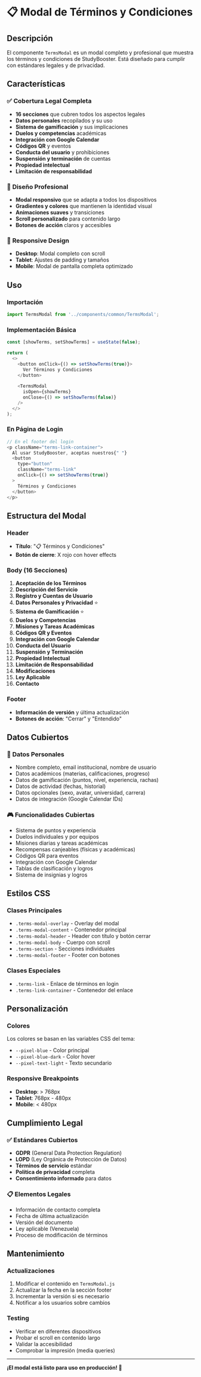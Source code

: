 # 📋 Modal de Términos y Condiciones

## Descripción

El componente `TermsModal` es un modal completo y profesional que muestra los términos y condiciones de StudyBooster. Está diseñado para cumplir con estándares legales y de privacidad.

## Características

### ✅ **Cobertura Legal Completa**
- **16 secciones** que cubren todos los aspectos legales
- **Datos personales** recopilados y su uso
- **Sistema de gamificación** y sus implicaciones
- **Duelos y competencias** académicas
- **Integración con Google Calendar**
- **Códigos QR** y eventos
- **Conducta del usuario** y prohibiciones
- **Suspensión y terminación** de cuentas
- **Propiedad intelectual**
- **Limitación de responsabilidad**

### 🎨 **Diseño Profesional**
- **Modal responsivo** que se adapta a todos los dispositivos
- **Gradientes y colores** que mantienen la identidad visual
- **Animaciones suaves** y transiciones
- **Scroll personalizado** para contenido largo
- **Botones de acción** claros y accesibles

### 📱 **Responsive Design**
- **Desktop**: Modal completo con scroll
- **Tablet**: Ajustes de padding y tamaños
- **Mobile**: Modal de pantalla completa optimizado

## Uso

### Importación
```javascript
import TermsModal from '../components/common/TermsModal';
```

### Implementación Básica
```javascript
const [showTerms, setShowTerms] = useState(false);

return (
  <>
    <button onClick={() => setShowTerms(true)}>
      Ver Términos y Condiciones
    </button>
    
    <TermsModal 
      isOpen={showTerms} 
      onClose={() => setShowTerms(false)} 
    />
  </>
);
```

### En Página de Login
```javascript
// En el footer del login
<p className="terms-link-container">
  Al usar StudyBooster, aceptas nuestros{" "}
  <button 
    type="button" 
    className="terms-link" 
    onClick={() => setShowTerms(true)}
  >
    Términos y Condiciones
  </button>
</p>
```

## Estructura del Modal

### Header
- **Título**: "📋 Términos y Condiciones"
- **Botón de cierre**: X rojo con hover effects

### Body (16 Secciones)
1. **Aceptación de los Términos**
2. **Descripción del Servicio**
3. **Registro y Cuentas de Usuario**
4. **Datos Personales y Privacidad** ⭐
5. **Sistema de Gamificación** ⭐
6. **Duelos y Competencias**
7. **Misiones y Tareas Académicas**
8. **Códigos QR y Eventos**
9. **Integración con Google Calendar**
10. **Conducta del Usuario**
11. **Suspensión y Terminación**
12. **Propiedad Intelectual**
13. **Limitación de Responsabilidad**
14. **Modificaciones**
15. **Ley Aplicable**
16. **Contacto**

### Footer
- **Información de versión** y última actualización
- **Botones de acción**: "Cerrar" y "Entendido"

## Datos Cubiertos

### 🔐 **Datos Personales**
- Nombre completo, email institucional, nombre de usuario
- Datos académicos (materias, calificaciones, progreso)
- Datos de gamificación (puntos, nivel, experiencia, rachas)
- Datos de actividad (fechas, historial)
- Datos opcionales (sexo, avatar, universidad, carrera)
- Datos de integración (Google Calendar IDs)

### 🎮 **Funcionalidades Cubiertas**
- Sistema de puntos y experiencia
- Duelos individuales y por equipos
- Misiones diarias y tareas académicas
- Recompensas canjeables (físicas y académicas)
- Códigos QR para eventos
- Integración con Google Calendar
- Tablas de clasificación y logros
- Sistema de insignias y logros

## Estilos CSS

### Clases Principales
- `.terms-modal-overlay` - Overlay del modal
- `.terms-modal-content` - Contenedor principal
- `.terms-modal-header` - Header con título y botón cerrar
- `.terms-modal-body` - Cuerpo con scroll
- `.terms-section` - Secciones individuales
- `.terms-modal-footer` - Footer con botones

### Clases Especiales
- `.terms-link` - Enlace de términos en login
- `.terms-link-container` - Contenedor del enlace

## Personalización

### Colores
Los colores se basan en las variables CSS del tema:
- `--pixel-blue` - Color principal
- `--pixel-blue-dark` - Color hover
- `--pixel-text-light` - Texto secundario

### Responsive Breakpoints
- **Desktop**: > 768px
- **Tablet**: 768px - 480px
- **Mobile**: < 480px

## Cumplimiento Legal

### ✅ **Estándares Cubiertos**
- **GDPR** (General Data Protection Regulation)
- **LOPD** (Ley Orgánica de Protección de Datos)
- **Términos de servicio** estándar
- **Política de privacidad** completa
- **Consentimiento informado** para datos

### 📋 **Elementos Legales**
- Información de contacto completa
- Fecha de última actualización
- Versión del documento
- Ley aplicable (Venezuela)
- Proceso de modificación de términos

## Mantenimiento

### Actualizaciones
1. Modificar el contenido en `TermsModal.js`
2. Actualizar la fecha en la sección footer
3. Incrementar la versión si es necesario
4. Notificar a los usuarios sobre cambios

### Testing
- Verificar en diferentes dispositivos
- Probar el scroll en contenido largo
- Validar la accesibilidad
- Comprobar la impresión (media queries)

---

**¡El modal está listo para uso en producción! 🚀**
